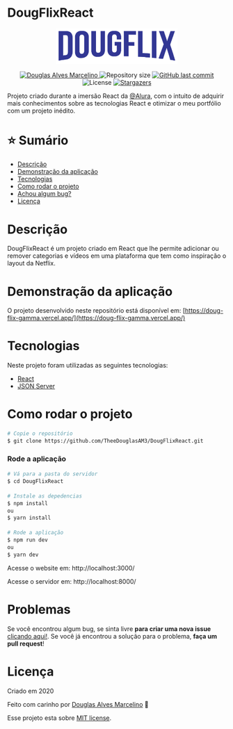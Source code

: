# DougFlixReact

<p  align="center">
    <img  src="./.github/logo.png"  alt="DougFlix"  width="280"/>
</p>

<p  align="center">
    <a  href="https://www.linkedin.com/in/douglas-alves-marcelino-704250180/">
        <img  alt="Douglas Alves Marcelino"  src="https://img.shields.io/badge/-Douglas%20Alves%20Marcelino-2a7ae4?style=flat&logo=Linkedin&logoColor=white" />
    </a>
    <img  alt="Repository size"  src="https://img.shields.io/github/repo-size/TheeDouglasAM3/DougFlixReact?color=2a7ae4">
    <a  href="https://github.com/TheeDouglasAM3/DougFlixReact/commits/master">
        <img  alt="GitHub last commit"  src="https://img.shields.io/github/last-commit/TheeDouglasAM3/DougFlixReact?color=2a7ae4">
    </a>
    <img  alt="License"  src="https://img.shields.io/badge/license-MIT-2a7ae4">
    <a  href="https://github.com/TheeDouglasAM3/DougFlixReact/stargazers">
        <img  alt="Stargazers"  src="https://img.shields.io/github/stars/TheeDouglasAM3/DougFlixReact?color=2a7ae4&logo=github">
    </a>
</p>

Projeto criado durante a imersão React da [@Alura](https://github.com/alura-cursos), com o intuito de adquirir mais conhecimentos sobre as tecnologias React e otimizar o meu portfólio com um projeto inédito.


# :star: Sumário

* [Descrição](#descrição)
* [Demonstração da aplicação](#demonstração-da-aplicação) 
* [Tecnologias](#tecnologias)
* [Como rodar o projeto](#como-rodar-o-projeto)
* [Achou algum bug?](#problemas)
* [Licença](#licença)

# Descrição
DougFlixReact é um projeto criado em React que lhe permite adicionar ou remover categorias e vídeos em uma plataforma que tem como inspiração o layout da Netflix. 

# Demonstração da aplicação
O projeto desenvolvido neste repositório está disponível em: 
[https://doug-flix-gamma.vercel.app/](https://doug-flix-gamma.vercel.app/)

# Tecnologias
Neste projeto foram utilizadas as seguintes tecnologias:
* [React](https://pt-br.reactjs.org/)
* [JSON Server](https://github.com/typicode/json-server)

# Como rodar o projeto
```bash
# Copie o repositório
$ git clone https://github.com/TheeDouglasAM3/DougFlixReact.git
```
### Rode a aplicação

```bash
# Vá para a pasta do servidor
$ cd DougFlixReact

# Instale as depedencias
$ npm install
ou
$ yarn install

# Rode a aplicação
$ npm run dev
ou
$ yarn dev
```
Acesse o website em: http://localhost:3000/

Acesse o servidor em: http://localhost:8000/

# Problemas
Se você encontrou algum bug, se sinta livre **para criar uma nova issue**  [clicando aqui!](https://github.com/TheeDouglasAM3/DougFlixReact/issues). Se você já encontrou a solução para o problema, **faça um pull request**!

# Licença

Criado em 2020 

Feito com carinho por [Douglas Alves Marcelino](https://github.com/TheeDouglasAM3) :duck:

Esse projeto esta sobre [MIT license](./LICENSE).